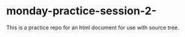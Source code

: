 # monday-practice-session-2-
This is a practice repo for an html document for use with source tree. 
